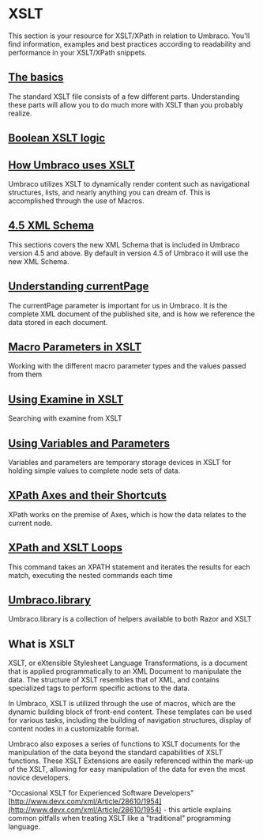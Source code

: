 # XSLT
This section is your resource for XSLT/XPath in relation to Umbraco. You'll find information, examples and best practices according to readability and performance in your XSLT/XPath snippets.

## [The basics](The-Basics.md)
The standard XSLT file consists of a few different parts. Understanding these parts will allow you to do much more with XSLT than you probably realize.

## [Boolean XSLT logic](Some-XSLT-Logic.md)

## [How Umbraco uses XSLT](How-Umbraco-Uses-XSLT.md)
Umbraco utilizes XSLT to dynamically render content such as navigational structures, lists, and nearly anything you can dream of. This is accomplished through the use of Macros.

## [4.5 XML Schema](45-XML-Schema.md)
This sections covers the new XML Schema that is included in Umbraco version 4.5 and above. By default in version 4.5 of Umbraco it will use the new XML Schema.

## [Understanding currentPage](Understanding-currentPage.md)
The currentPage parameter is important for us in Umbraco. It is the complete XML document of the published site, and is how we reference the data stored in each document.

## [Macro Parameters in XSLT](macro-parameters.md)
Working with the different macro parameter types and the values passed from them

## [Using Examine in XSLT](Using-Examine-in-XSLT.md)
Searching with examine from XSLT

## [Using Variables and Parameters](Using-Variables-and-Parameters.md)
Variables and parameters are temporary storage devices in XSLT for holding simple values to complete node sets of data.

## [XPath Axes and their Shortcuts](XPath-Axes-and-their-Shortcuts.md)
XPath works on the premise of Axes, which is how the data relates to the current node.

## [XPath and XSLT Loops](XPath-and-XSLT-Loops.md)
This command takes an XPATH statement and iterates the results for each match, executing the nested commands each time

## [Umbraco.library](../../../Api/UmbracoLibrary/index.md)
Umbraco.library is a collection of helpers available to both Razor and XSLT

## What is XSLT
XSLT, or eXtensible Stylesheet Language Transformations, is a document that is applied programmatically to an XML Document to manipulate the data.  The structure of XSLT resembles that of XML, and contains specialized tags to perform specific actions to the data.

In Umbraco, XSLT is utilized through the use of macros, which are the dynamic building block of front-end content. These templates can be used for various tasks, including the building of navigation structures, display of content nodes in a customizable format.

Umbraco also exposes a series of functions to XSLT documents for the manipulation of the data beyond the standard capabilities of XSLT functions. These XSLT Extensions are easily referenced within the mark-up of the XSLT, allowing for easy manipulation of the data for even the most novice developers.

"Occasional XSLT for Experienced Software Developers" [http://www.devx.com/xml/Article/28610/1954](http://www.devx.com/xml/Article/28610/1954) - this article explains common pitfalls when treating XSLT like a "traditional" programming language.